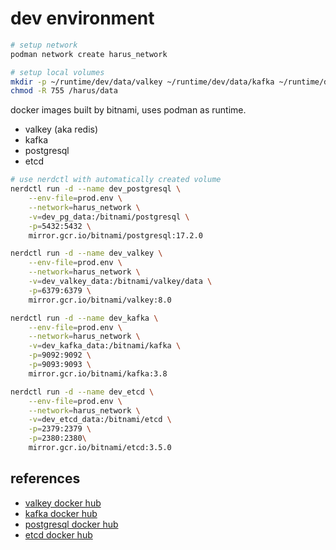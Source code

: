 # dev environment

```sh
# setup network
podman network create harus_network

# setup local volumes
mkdir -p ~/runtime/dev/data/valkey ~/runtime/dev/data/kafka ~/runtime/dev/data/postgresql ~/runtime/dev/data/etcd
chmod -R 755 /harus/data
```

docker images built by bitnami, uses podman as runtime.

- valkey (aka redis)
- kafka
- postgresql
- etcd

```bash
# use nerdctl with automatically created volume
nerdctl run -d --name dev_postgresql \
    --env-file=prod.env \
    --network=harus_network \
    -v=dev_pg_data:/bitnami/postgresql \
    -p=5432:5432 \
    mirror.gcr.io/bitnami/postgresql:17.2.0

nerdctl run -d --name dev_valkey \
    --env-file=prod.env \
    --network=harus_network \
    -v=dev_valkey_data:/bitnami/valkey/data \
    -p=6379:6379 \
    mirror.gcr.io/bitnami/valkey:8.0

nerdctl run -d --name dev_kafka \
    --env-file=prod.env \
    --network=harus_network \
    -v=dev_kafka_data:/bitnami/kafka \
    -p=9092:9092 \
    -p=9093:9093 \
    mirror.gcr.io/bitnami/kafka:3.8

nerdctl run -d --name dev_etcd \
    --env-file=prod.env \
    --network=harus_network \
    -v=dev_etcd_data:/bitnami/etcd \
    -p=2379:2379 \
    -p=2380:2380\
    mirror.gcr.io/bitnami/etcd:3.5.0
```

## references

- [valkey docker hub](https://hub.docker.com/r/bitnami/valkey)
- [kafka docker hub](https://hub.docker.com/r/bitnami/kafka)
- [postgresql docker hub](https://hub.docker.com/r/bitnami/postgresql)
- [etcd docker hub](https://hub.docker.com/r/bitnami/etcd)
